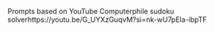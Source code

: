 Prompts based on YouTube Computerphile sudoku solverhttps://youtu.be/G_UYXzGuqvM?si=nk-wU7pEla-ibpTF

